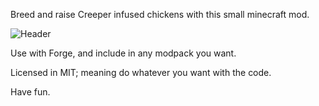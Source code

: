 Breed and raise Creeper infused chickens with this small minecraft mod.

![Header](http://puu.sh/k9idK/da7d5cba7e.png)

Use with Forge, and include in any modpack you want.

Licensed in MIT; meaning do whatever you want with the code.

Have fun.